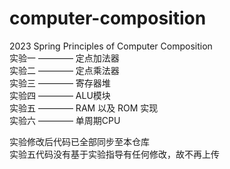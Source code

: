 # computer-composition
2023 Spring Principles of Computer Composition  
实验一 ———— 定点加法器  
实验二 ———— 定点乘法器  
实验三 ———— 寄存器堆  
实验四 ———— ALU模块  
实验五 ———— RAM 以及 ROM 实现  
实验六 ———— 单周期CPU  

实验修改后代码已全部同步至本仓库  
实验五代码没有基于实验指导有任何修改，故不再上传  

